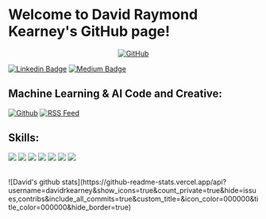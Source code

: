 
# Welcome to David Raymond Kearney's GitHub page!





<p align="center">
	<a href="https://github.com/davidrkearney/"><img src="https://img.shields.io/github/followers/davidrkearney.svg?label=GitHub&style=social" alt="GitHub"></a>  
</p>

[![Linkedin Badge](https://img.shields.io/badge/-David_Kearney-blue?style=flat-square&logo=Linkedin&logoColor=white&link=https://www.linkedin.com/in/davidrkearney/)](https://www.linkedin.com/in/davidrkearney/) 
[![Medium Badge](https://img.shields.io/badge/-David_Kearney-black?style=flat-square&labelColor=black&logo=Medium&link=https://medium.com/@david.raymond.kearney/)](https://medium.com/@david.raymond.kearney) 

## Machine Learning & AI Code and Creative:
[![Github](https://img.shields.io/badge/github-%23100000.svg?&style=for-the-badge&logo=github&logoColor=white&link=https://github.com/davidrkearney)](https://github.com/davidrkearney) 
[![RSS Feed](https://img.shields.io/badge/rss-%23FFA500.svg?&style=for-the-badge&logo=rss&logoColor=white&link=http://davidkearney.xyz/Kearney_Data_Science/feed.xml)](http://davidkearney.xyz/Kearney_Data_Science/feed.xml) 


## Skills:
![](https://img.shields.io/badge/python%20-%2314354C.svg?&style=for-the-badge&logo=python&logoColor=white) 
![](https://img.shields.io/badge/markdown-%23000000.svg?&style=for-the-badge&logo=markdown&logoColor=white) 
![](https://img.shields.io/badge/r-%23276DC3.svg?&style=for-the-badge&logo=r&logoColor=white) 
![](https://img.shields.io/badge/shell_script%20-%23121011.svg?&style=for-the-badge&logo=gnu-bash&logoColor=white)
![](https://img.shields.io/badge/flask%20-%23000.svg?&style=for-the-badge&logo=flask&logoColor=white)
![](https://img.shields.io/badge/postgres-%23316192.svg?&style=for-the-badge&logo=postgresql&logoColor=white)
![](https://img.shields.io/badge/sqlite-%2307405e.svg?&style=for-the-badge&logo=sqlite&logoColor=white)



</br>
![David's github stats](https://github-readme-stats.vercel.app/api?username=davidrkearney&show_icons=true&count_private=true&hide=issues,contribs&include_all_commits=true&custom_title=&icon_color=000000&title_color=000000&hide_border=true)



<!--

<h1 align="center">Hi, I'm David Raymond Kearney, a Data Scientist.</h1>


<h3 align="center">a Data Scientist</h3>

**davidrkearney/davidrkearney** is a ✨ _special_ ✨ repository because its `README.md` (this file) appears on your GitHub profile.

**My latest blog post**
[![David Kearney Medium](https://github-readme-medium.vercel.app/?username=@david.raymond.kearney)](https://medium.com/@david.raymond.kearney)



Here are some ideas to get you started:

- 🔭 I’m currently working on ...
- 🌱 I’m currently learning ...
- 👯 I’m looking to collaborate on ...
- 🤔 I’m looking for help with ...
- 💬 Ask me about ...
- 📫 How to reach me: ...
- 😄 Pronouns: ...
- ⚡ Fun fact: ...
-->

